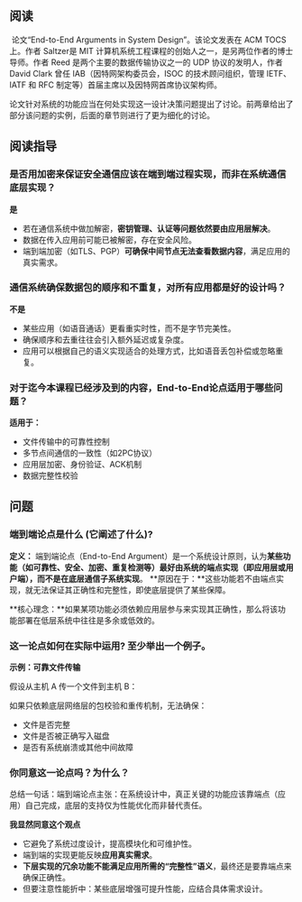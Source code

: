 ## **阅读**

​    论文“End-to-End Arguments in System Design”。该论文发表在 ACM TOCS 上。作者 Saltzer是 MIT 计算机系统工程课程的创始人之一，是另两位作者的博士导师。作者 Reed 是两个主要的数据传输协议之一的 UDP 协议的发明人，作者 David Clark 曾任 IAB（因特网架构委员会，ISOC 的技术顾问组织，管理 IETF、IATF 和 RFC 制定等）首届主席以及因特网首席协议架构师。

​    论文针对系统的功能应当在何处实现这一设计决策问题提出了讨论。前两章给出了部分该问题的实例，后面的章节则进行了更为细化的讨论。

## 阅读指导

### 是否用加密来保证安全通信应该在端到端过程实现，而非在系统通信底层实现？

**是**

- 若在通信系统中做加解密，**密钥管理、认证等问题依然要由应用层解决**。
- 数据在传入应用前可能已被解密，存在安全风险。
- 端到端加密（如TLS、PGP）**可确保中间节点无法查看数据内容**，满足应用的真实需求。

### 通信系统确保数据包的顺序和不重复，对所有应用都是好的设计吗？

**不是**

- 某些应用（如语音通话）更看重实时性，而不是字节完美性。
- 确保顺序和去重往往会引入额外延迟或复杂度。
- 应用可以根据自己的语义实现适合的处理方式，比如语音丢包补偿或忽略重复。

### 对于迄今本课程已经涉及到的内容，End-to-End论点适用于哪些问题？

 **适用于：**

- 文件传输中的可靠性控制
- 多节点间通信的一致性（如2PC协议）
- 应用层加密、身份验证、ACK机制
- 数据完整性校验

## **问题**

### 端到端论点是什么 (它阐述了什么)?

**定义：** 端到端论点（End-to-End Argument）是一个系统设计原则，认为**某些功能（如可靠性、安全、加密、重复检测等）最好由系统的端点实现（即应用层或用户端），而不是在底层通信子系统实现**。
 **原因在于：**这些功能若不由端点实现，就无法保证其正确性和完整性，即使底层提供了某些保障。

**核心理念：**如果某项功能必须依赖应用层参与来实现其正确性，那么将该功能部署在低层系统中往往是多余或低效的。

### 这一论点如何在实际中运用? 至少举出一个例子。

**示例：可靠文件传输**

假设从主机 A 传一个文件到主机 B：

如果只依赖底层网络层的包校验和重传机制，无法确保：

- 文件是否完整
- 文件是否被正确写入磁盘
- 是否有系统崩溃或其他中间故障

### 你同意这一论点吗？为什么？

 总结一句话：端到端论点主张：在系统设计中，真正关键的功能应该靠端点（应用）自己完成，底层的支持仅为性能优化而非替代责任。

**我显然同意这个观点**

- 它避免了系统过度设计，提高模块化和可维护性。
- 端到端的实现更能反映**应用真实需求**。
- **下层实现的冗余功能不能满足应用所需的“完整性”语义**，最终还是要靠端点来确保正确性。
- 但要注意性能折中：某些底层增强可提升性能，应结合具体需求设计。